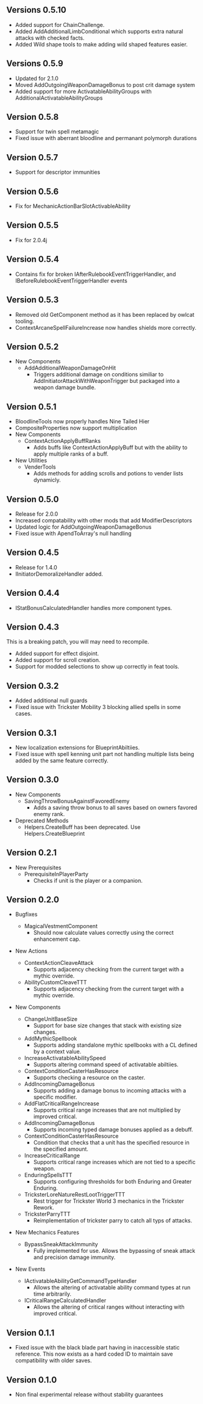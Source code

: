 ## Versions 0.5.10
* Added support for ChainChallenge.
* Added AddAdditionalLimbConditional which supports extra natural attacks with checked facts.
* Added Wild shape tools to make adding wild shaped features easier.

## Versions 0.5.9
* Updated for 2.1.0
* Moved AddOutgoingWeaponDamageBonus to post crit damage system
* Added support for more ActivatableAbilityGroups with AdditionalActivatableAbilityGroups

## Version 0.5.8
* Support for twin spell metamagic
* Fixed issue with aberrant bloodline and permanant polymorph durations

## Version 0.5.7
* Support for descriptor immunities

## Version 0.5.6
* Fix for MechanicActionBarSlotActivableAbility

## Version 0.5.5
* Fix for 2.0.4j

## Version 0.5.4
* Contains fix for broken IAfterRulebookEventTriggerHandler, and IBeforeRulebookEventTriggerHandler events

## Version 0.5.3
* Removed old GetComponent method as it has been replaced by owlcat tooling.
* ContextArcaneSpellFailureIncrease now handles shields more correctly.

## Version 0.5.2
* New Components
	* AddAdditionalWeaponDamageOnHit
		* Triggers additional damage on conditions similiar to AddInitiatorAttackWithWeaponTrigger but packaged into a weapon damage bundle.

## Version 0.5.1
* BloodlineTools now properly handles Nine Tailed Hier
* CompositeProperties now support multiplication
* New Components
	* ContextActionApplyBuffRanks
		* Adds buffs like ContextActionApplyBuff but with the ability to apply multiple ranks of a buff.
* New Utilities
	* VenderTools
		* Adds methods for adding scrolls and potions to vender lists dynamicly.

## Version 0.5.0
* Release for 2.0.0
* Increased compatability with other mods that add ModifierDescriptors
* Updated logic for AddOutgoingWeaponDamageBonus
* Fixed issue with ApendToArray's null handling

## Version 0.4.5
* Release for 1.4.0
* IInitiatorDemoralizeHandler added.

## Version 0.4.4

* IStatBonusCalculatedHandler handles more component types.

## Version 0.4.3
This is a breaking patch, you will may need to recompile.

* Added support for effect disjoint.
* Added support for scroll creation.
* Support for modded selections to show up correctly in feat tools.

## Version 0.3.2
* Added additional null guards
* Fixed issue with Trickster Mobility 3 blocking allied spells in some cases.

## Version 0.3.1
* New localization extensions for BlueprintAbiltiies.
* Fixed issue with spell kenning unit part not handling multiple lists being added by the same feature correctly.

## Version 0.3.0
* New Components
	* SavingThrowBonusAgainstFavoredEnemy
		* Adds a saving throw bonus to all saves based on owners favored enemy rank.
* Deprecated Methods
	* Helpers.CreateBuff has been deprecated. Use Helpers.CreateBlueprint<BlueprintBuff>

## Version 0.2.1
* New Prerequisites
	* PrerequisiteInPlayerParty
		* Checks if unit is the player or a companion.

## Version 0.2.0
* Bugfixes
	* MagicalVestmentComponent
		* Should now calculate values correctly using the correct enhancement cap.

* New Actions
	* ContextActionCleaveAttack 
		* Supports adjacency checking from the current target with a mythic override.
	* AbilityCustomCleaveTTT 
		* Supports adjacency checking from the current target with a mythic override.

* New Components
	* ChangeUnitBaseSize
		* Support for base size changes that stack with existing size changes.
	* AddMythicSpellbook
		* Supports adding standalone mythic spellbooks with a CL defined by a context value.
	* IncreaseActivatableAbilitySpeed
		* Supports altering command speed of activatable abiltiies.
	* ContextConditionCasterHasResource
		* Supports checking a resource on the caster.
	* AddIncomingDamageBonus
		* Supports adding a damage bonus to incoming attacks with a specific modifier.
	* AddFlatCriticalRangeIncrease
		* Supports critical range increases that are not multiplied by improved critical.
	* AddIncomingDamageBonus
		* Supports incoming typed damage bonuses applied as a debuff.
	* ContextConditionCasterHasResource 
		* Condition that checks that a unit has the specified resource in the specified amount.
	* IncreaseCriticalRange 
		* Supports critical range increases which are not tied to a specific weapon.
	* EnduringSpellsTTT 
		* Supports configuring thresholds for both Enduring and Greater Enduring.
	* TricksterLoreNatureRestLootTriggerTTT
		* Rest trigger for Trickster World 3 mechanics in the Trickster Rework.
	* TricksterParryTTT 
		* Reimplementation of trickster parry to catch all typs of attacks.	

* New Mechanics Features
	* BypassSneakAttackImmunity
		* Fully implemented for use. Allows the bypassing of sneak attack and precision damage immunity.
	
* New Events
	* IActivatableAbilityGetCommandTypeHandler
		* Allows the altering of activatable ability command types at run time arbitrarily.
	* ICriticalRangeCalculatedHandler 
		* Allows the altering of critical ranges without interacting with improved critical.
## Version 0.1.1
* Fixed issue with the black blade part having in inaccessible static reference. This now exists as a hard coded ID to maintain save compatibility with older saves.
## Version 0.1.0
* Non final experimental release without stability guarantees